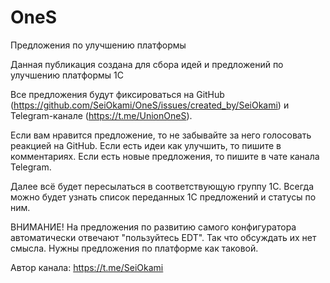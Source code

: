 # OneS
Предложения по улучшению платформы

Данная публикация создана для сбора идей и предложений по улучшению платформы 1С

Все предложения будут фиксироваться на GitHub (https://github.com/SeiOkami/OneS/issues/created_by/SeiOkami) и Telegram-канале (https://t.me/UnionOneS). 

Если вам нравится предложение, то не забывайте за него голосовать реакцией на GitHub.
Если есть идеи как улучшить, то пишите в комментариях.
Если есть новые предложения, то пишите в чате канала Telegram.

Далее всё будет пересылаться в соответствующую группу 1С. Всегда можно будет узнать список переданных 1С предложений и статусы по ним.

ВНИМАНИЕ! 
На предложения по развитию самого конфигуратора автоматически отвечают "пользуйтесь EDT". Так что обсуждать их нет смысла. Нужны предложения по платформе как таковой.

Автор канала: https://t.me/SeiOkami

